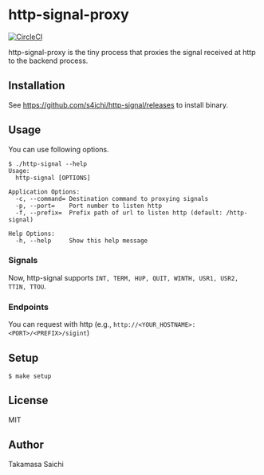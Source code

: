 # http-signal-proxy
[![CircleCI](https://circleci.com/gh/s4ichi/http-signal-proxy/tree/master.svg?style=svg)](https://circleci.com/gh/s4ichi/http-signal-proxy/tree/master)

http-signal-proxy is the tiny process that proxies the signal received at http to the backend process.

## Installation
See https://github.com/s4ichi/http-signal/releases to install binary.

## Usage

You can use following options.

```console
$ ./http-signal --help
Usage:
  http-signal [OPTIONS]

Application Options:
  -c, --command= Destination command to proxying signals
  -p, --port=    Port number to listen http
  -f, --prefix=  Prefix path of url to listen http (default: /http-signal)

Help Options:
  -h, --help     Show this help message
```

### Signals
Now, http-signal supports `INT, TERM, HUP, QUIT, WINTH, USR1, USR2, TTIN, TTOU`.

### Endpoints
You can request with http (e.g., `http://<YOUR_HOSTNAME>:<PORT>/<PREFIX>/sigint`)

## Setup

```console
$ make setup
```

## License
MIT

## Author
Takamasa Saichi
